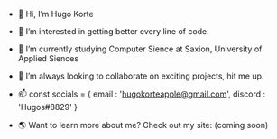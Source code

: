 - 👋 Hi, I’m Hugo Korte
- 👀 I’m interested in getting better every line of code.
- 🌱 I’m currently studying Computer Sience at Saxion, University of Applied Siences
- 💞️ I’m always looking to collaborate on exciting projects, hit me up.
- 📫 const socials = {
  email : 'hugokorteapple@gmail.com',
  discord : 'Hugos#8829'
}

- 🌎 Want to learn more about me? Check out my site: (coming soon)
